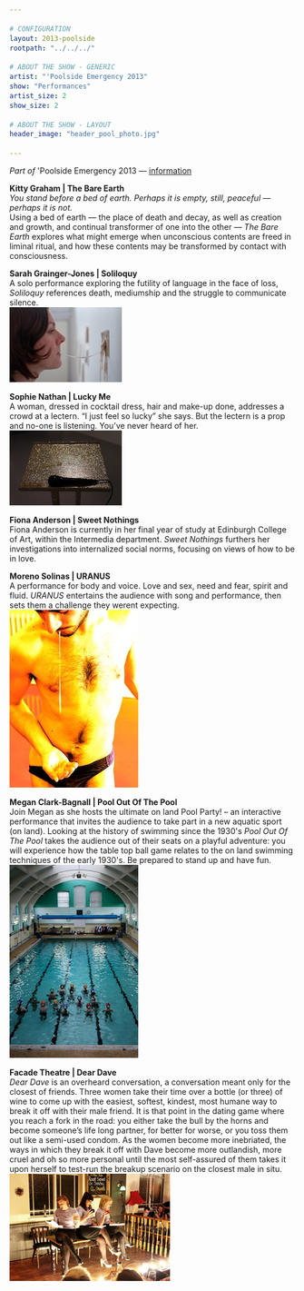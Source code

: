 ```yaml
---

# CONFIGURATION
layout: 2013-poolside
rootpath: "../../../"

# ABOUT THE SHOW - GENERIC
artist: "'Poolside Emergency 2013"
show: "Performances"
artist_size: 2
show_size: 2

# ABOUT THE SHOW - LAYOUT
header_image: "header_pool_photo.jpg"

---
```

*Part of* 'Poolside Emergency 2013 — [information](/current/2013-poolside/index.html)        
          
**Kitty Graham | The Bare Earth**    
*You stand before a bed of earth. Perhaps it is empty, still, peaceful — perhaps it is not.*        
Using a bed of earth — the place of death and decay, as well as creation and growth, and continual transformer of one into the other — *The Bare Earth* explores what might emerge when unconscious contents are freed in liminal ritual, and how these contents may be transformed by contact with consciousness.        
        
**Sarah Grainger-Jones | Soliloquy**    
A solo performance exploring the futility of language in the face of loss, *Soliloquy* references death, mediumship and the struggle to communicate silence.    
![Soliloquy](soliloquy.jpg)    
        
**Sophie Nathan | Lucky Me**    
A woman, dressed in cocktail dress, hair and make-up done, addresses a crowd at a lectern. “I just feel so lucky” she says. But the lectern is a prop and no-one is listening. You’ve never heard of her.    
![Sophie Nathan](sophienathan.jpg)    
        
**Fiona Anderson | Sweet Nothings**    
Fiona Anderson is currently in her final year of study at Edinburgh College of Art, within the Intermedia department. *Sweet Nothings* furthers her investigations into internalized social norms, focusing on views of how to be in love.        
        
**Moreno Solinas | URANUS**    
A performance for body and voice. Love and sex, need and fear, spirit and fluid. *URANUS* entertains the audience with song and performance, then sets them a challenge they werent expecting.   
![Moreno Solinas](uranus.jpg)
 
**Megan Clark-Bagnall | Pool Out Of The Pool**    
Join Megan as she hosts the ultimate on land Pool Party! – an interactive performance that invites the audience to take part in a new aquatic sport (on land). Looking at the history of swimming since the 1930's *Pool Out Of The Pool* takes the audience out of their seats on a playful adventure: you will experience how the table top ball game relates to the on land swimming techniques of the early 1930's. Be prepared to stand up and have fun.        
![Pool out of the Pool](pool_in_the_pool.jpg)    
        
**Facade Theatre | Dear Dave**    
*Dear Dave* is an overheard conversation, a conversation meant only for the closest of friends. Three women take their time over a bottle (or three) of wine to come up with the easiest, softest, kindest, most humane way to break it off with their male friend. It is that point in the dating game where you reach a fork in the road: you either take the bull by the horns and become someone’s life long partner, for better for worse, or you toss them out like a semi-used condom. As the women become more inebriated, the ways in which they break it off with Dave become more outlandish, more cruel and oh so more personal until the most self-assured of them takes it upon herself to test-run the breakup scenario on the closest male in situ.        
![Façade Theatre](dear_dave1.jpg)    


    
   
